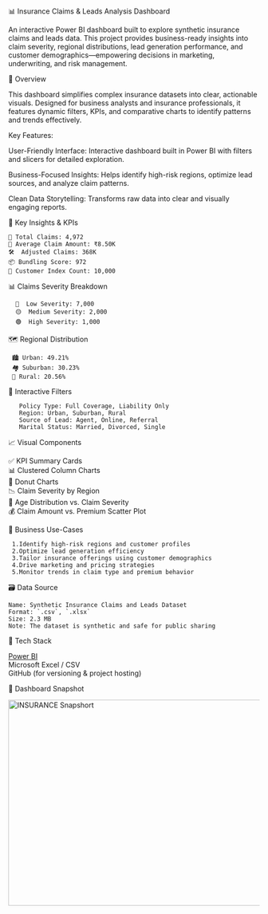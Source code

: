 📊 Insurance Claims & Leads Analysis Dashboard

An interactive Power BI dashboard built to explore synthetic insurance claims and leads data. This project provides business-ready insights into claim severity, regional distributions, lead generation performance, and customer demographics—empowering decisions in marketing, underwriting, and risk management.



 📝 Overview

This dashboard simplifies complex insurance datasets into clear, actionable visuals. Designed for business analysts and insurance professionals, it features dynamic filters, KPIs, and comparative charts to identify patterns and trends effectively.

Key Features:

User-Friendly Interface: Interactive dashboard built in Power BI with filters and slicers for detailed exploration.

Business-Focused Insights: Helps identify high-risk regions, optimize lead sources, and analyze claim patterns.

Clean Data Storytelling: Transforms raw data into clear and visually engaging reports.

 🌟 Key Insights & KPIs

    📌 Total Claims: 4,972  
    💸 Average Claim Amount: ₹8.50K  
    🛠  Adjusted Claims: 368K  
    📦 Bundling Score: 972  
    🧾 Customer Index Count: 10,000  



  📊 Claims Severity Breakdown

      🔴  Low Severity: 7,000  
      🟡  Medium Severity: 2,000  
      🟢  High Severity: 1,000  

 

   🗺 Regional Distribution

     🏙 Urban: 49.21%  
     🏘 Suburban: 30.23%  
     🌾 Rural: 20.56%  



   🧩 Interactive Filters

       Policy Type: Full Coverage, Liability Only  
       Region: Urban, Suburban, Rural  
       Source of Lead: Agent, Online, Referral  
       Marital Status: Married, Divorced, Single  



  📈 Visual Components

  ✅ KPI Summary Cards  
  📊 Clustered Column Charts  
  🍩 Donut Charts  
  📉 Claim Severity by Region  
  🎯 Age Distribution vs. Claim Severity  
  💰 Claim Amount vs. Premium Scatter Plot  



 💼 Business Use-Cases

     1.Identify high-risk regions and customer profiles  
     2.Optimize lead generation efficiency  
     3.Tailor insurance offerings using customer demographics  
     4.Drive marketing and pricing strategies  
     5.Monitor trends in claim type and premium behavior  



   🗃 Data Source

    Name: Synthetic Insurance Claims and Leads Dataset  
    Format: `.csv`, `.xlsx`  
    Size: 2.3 MB  
    Note: The dataset is synthetic and safe for public sharing



  🧠 Tech Stack

 [Power BI](https://powerbi.microsoft.com/)  
 Microsoft Excel / CSV  
 GitHub (for versioning & project hosting)


   📸 Dashboard Snapshot

 <img width="743" height="413" alt="INSURANCE Snapshort" src="https://github.com/user-attachments/assets/eebc2d39-a2b2-40db-a4b6-37686eb2ad72" />


